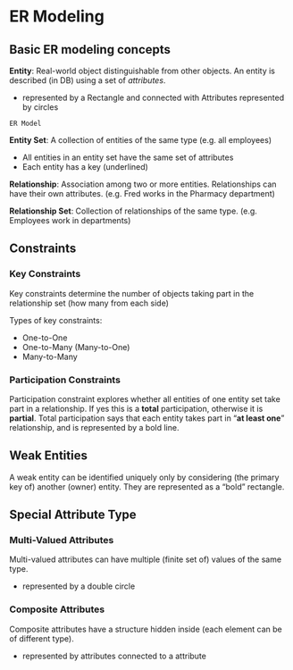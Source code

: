 # ER Modeling

## Basic ER modeling concepts

**Entity**: Real-world object distinguishable from other objects. An entity is described (in DB) using a set of _attributes_.
- represented by a Rectangle and connected with Attributes represented by circles

```mermaid
ER Model
```

**Entity Set**: A collection of entities of the same type (e.g. all employees)

- All entities in an entity set have the same set of attributes
- Each entity has a key (underlined)

**Relationship**: Association among two or more entities. Relationships can have their own attributes. (e.g. Fred works in the Pharmacy department)

**Relationship Set**: Collection of relationships of the same type. (e.g. Employees work in departments)

## Constraints

### Key Constraints

Key constraints determine the number of objects taking part in the relationship set (how many from each side)

Types of key constraints:

- One-to-One
- One-to-Many (Many-to-One)
- Many-to-Many

### Participation Constraints

Participation constraint explores whether all entities of one entity set take part in a relationship. If yes this is a **total** participation, otherwise it is **partial**. Total participation says that each entity takes part in “**at least one**” relationship, and is represented by a bold line.

## Weak Entities

A weak entity can be identified uniquely only by considering (the primary key of) another (owner) entity. They are represented as a “bold” rectangle.

## Special Attribute Type

### Multi-Valued Attributes

Multi-valued attributes can have multiple (finite set of) values of the same type.

- represented by a double circle

### Composite Attributes

Composite attributes have a structure hidden inside (each element can be of different type).

- represented by attributes connected to a attribute
